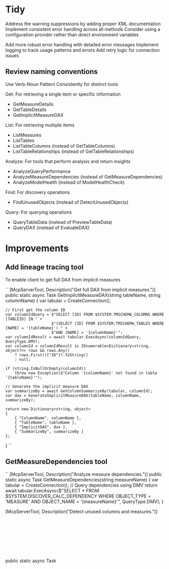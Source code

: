 # Tidy 

Address the warning suppressions by adding proper XML documentation
Implement consistent error handling across all methods
Consider using a configuration provider rather than direct environment variables

Add more robust error handling with detailed error messages
Implement logging to track usage patterns and errors
Add retry logic for connection issues

## Review naming conventions

Use Verb-Noun Pattern Consistently for distinct tools

Get: For retrieving a single item or specific information
- GetMeasureDetails
- GetTableDetails
- GetImplicitMeasureDAX

List: For retrieving multiple items
- ListMeasures
- ListTables
- ListTableColumns (instead of GetTableColumns)
- ListTableRelationships (instead of GetTableRelationships)

Analyze: For tools that perform analysis and return insights
- AnalyzeQueryPerformance
- AnalyzeMeasureDependencies (instead of GetMeasureDependencies)
- AnalyzeModelHealth (instead of ModelHealthCheck)

Find: For discovery operations
- FindUnusedObjects (instead of DetectUnusedObjects)

Query: For querying operations
- QueryTableData (instead of PreviewTableData)
- QueryDAX (instead of EvaluateDAX)


# Improvements 

## Add lineage tracing tool

To enable client to get full DAX from implicit measures

´´ 
[McpServerTool, Description("Get full DAX from implicit measures.")]
public static async Task<object> GetImplicitMeasureDAX(string tableName, string columnName)
{
    var tabular = CreateConnection();
    
    // First get the column ID
    var columnIdQuery = $"SELECT [ID] FROM $SYSTEM.TMSCHEMA_COLUMNS WHERE [TABLEID] IN " +
                        $"(SELECT [ID] FROM $SYSTEM.TMSCHEMA_TABLES WHERE [NAME] = '{tableName}') " +
                        $"AND [NAME] = '{columnName}'";
    var columnIdResult = await tabular.ExecAsync(columnIdQuery, QueryType.DMV);
    var columnId = columnIdResult is IEnumerable<Dictionary<string, object?>> rows && rows.Any()
        ? rows.First()["ID"]?.ToString()
        : null;

    if (string.IsNullOrEmpty(columnId))
        throw new Exception($"Column '{columnName}' not found in table '{tableName}'");

    // Generate the implicit measure DAX
    var summarizeBy = await GetColumnSummarizeBy(tabular, columnId);
    var dax = GenerateImplicitMeasureDAX(tableName, columnName, summarizeBy);

    return new Dictionary<string, object>
    {
        { "ColumnName", columnName },
        { "TableName", tableName },
        { "ImplicitDAX", dax },
        { "SummarizeBy", summarizeBy }
    };
}
´´ 

## GetMeasureDependencies tool

´´
[McpServerTool, Description("Analyze measure dependencies.")]
public static async Task<object> GetMeasureDependencies(string measureName)
{
    var tabular = CreateConnection();
    // Query dependencies using DMV
    return await tabular.ExecAsync($"SELECT * FROM $SYSTEM.DISCOVER_CALC_DEPENDENCY WHERE OBJECT_TYPE = 'MEASURE' AND OBJECT_NAME = '{measureName}'", QueryType.DMV);
}

[McpServerTool, Description("Detect unused columns and measures.")]
public static async Task<object> DetectUnusedObjects()
{
    var tabular = CreateConnection();
    // Complex query to detect unused objects
    // This would require implementation based on dependency analysis
    return new { Message = "Not yet implemented" };
}
´´

## Performance Analysis Tool

Tool to analyze performance of a DAX expression.


´´
[McpServerTool, Description("Analyze query performance for a DAX expression.")]
public static async Task<object> AnalyzeQueryPerformance(string dax)
{
    var tabular = CreateConnection();
    // Use server timing and profiling to measure query performance
    var stopwatch = new System.Diagnostics.Stopwatch();
    stopwatch.Start();
    var result = await tabular.ExecAsync(dax, QueryType.DAX);
    stopwatch.Stop();
    
    return new Dictionary<string, object>
    {
        { "Query", dax },
        { "ExecutionTimeMs", stopwatch.ElapsedMilliseconds },
        { "Results", result }
    };
}
´´



## Model Health Check Tool

´´[McpServerTool, Description("Run model health check to identify potential issues.")]
public static async Task<object> ModelHealthCheck()
{
    var tabular = CreateConnection();
    var issues = new List<Dictionary<string, object>>();
    
    // Check for tables without relationships
    var tables = await tabular.ExecAsync("SELECT [ID], [NAME] FROM $SYSTEM.TMSCHEMA_TABLES WHERE [ISVISIBLE] = true", QueryType.DMV);
    // Check for high cardinality columns
    // Check for missing relationships
    // Check for calculation issues
    
    return issues;
}
´´